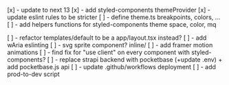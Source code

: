 [x] - update to next 13
[x] - add styled-components themeProvider
[x] - update eslint rules to be stricter
[ ] - define theme.ts breakpoints, colors, ...
[ ] - add helpers functions for styled-components theme space, color, mq

[ ] - refactor templates/default to be a app/layout.tsx instead?
[ ] - add wAria eslinting
[ ] - svg sprite component? inline/
[ ] - add framer motion animations
[ ] - find fix for "use client" on every component with styled-components?
[ ] - replace strapi backend with pocketbase (+update .env) + add pocketbase.js api
[ ] - update .github/workflows deployment
[ ] - add prod-to-dev script
